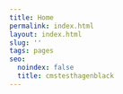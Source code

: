 ```yaml
---
title: Home
permalink: index.html
layout: index.html
slug: ''
tags: pages
seo:
  noindex: false
  title: cmstesthagenblack
---
```



